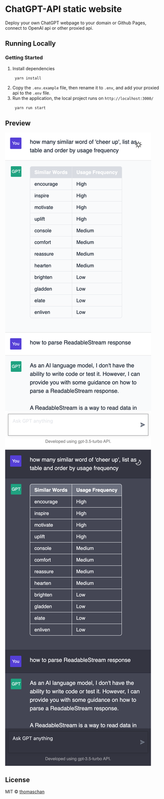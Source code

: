 # ChatGPT-API static website

Deploy your own ChatGPT webpage to your domain or Github Pages, connect to OpenAI api or other proxied api.

## Running Locally

### Getting Started

1. Install dependencies
   ```bash
    yarn install
   ```
2. Copy the `.env.example` file, then rename it to `.env`, and add your proxied api to the `.env` file.
3. Run the application, the local project runs on `http://localhost:3000/`
   ```bash
    yarn run start
   ```

## Preview
![light mode](./light_mode.png)
![dark mode](./dark_mode.png)

## License

MIT © [thomaschan](https://github.com/thomaschan/chatgpt-static-website/blob/main/LICENSE)
